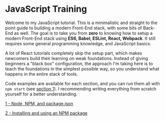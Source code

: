 # JavaScript Training

Welcome to my JavaScript tutorial. This is a minimalistic and straight to the point guide to building a modern Front-End stack, with some bits of Back-End as well. The goal is to take you from **zero** to knowing how to setup a modern Front-End stack using **ES6, Babel, ESLint, React, Webpack**. It still requires some general programming knowledge, and JavaScript basics.

A lot of React tutorials completely skip the setup part, which makes newcomers build their learning on weak foundations. Instead of giving beginners a "black box" configuration, the approach I'm taking here is to teach the foundations in the simplest possible way, so you understand what happens in the entire stack of tools.

Code examples are available for each section, and you can run them all with `npm start` (see [section 1](/1-npm-and-package-json)). I recommending writing everything from scratch yourself for a better understanding.

[1 - Node, NPM, and package.json](/1-npm-and-package-json)

[2 - Installing and using an NPM package](/2-packages)
